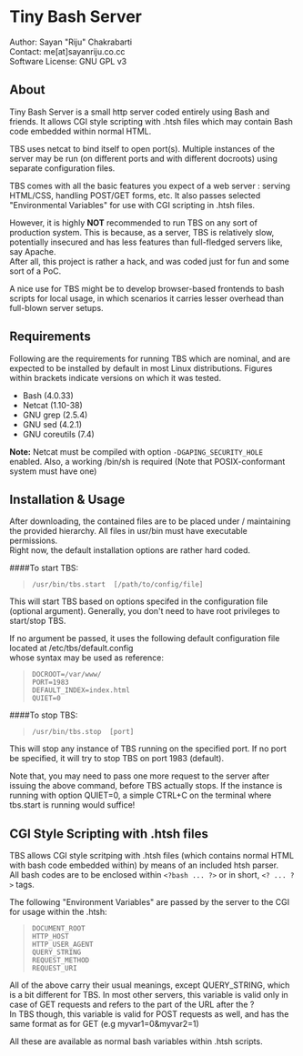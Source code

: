 Tiny Bash Server
=====================

Author: Sayan "Riju" Chakrabarti  
Contact: me[at]sayanriju.co.cc  
Software License: GNU GPL v3


About
--------
Tiny Bash Server is a small http server coded entirely using Bash and friends. It allows CGI style scripting
with .htsh files which may contain Bash code embedded within normal HTML.

TBS uses netcat to bind itself to open port(s). Multiple instances of the server may be run 
(on different ports and with different docroots) using separate configuration files.

TBS comes with all the basic features you expect of a web server : serving HTML/CSS, handling POST/GET forms, etc.
It also passes selected "Environmental Variables" for use with CGI scripting in .htsh files.  

However, it is highly **NOT** recommended to run TBS on any sort of production system. This is because, as a server,
TBS is relatively slow, potentially insecured and has less features than full-fledged servers like, say Apache.    
After all, this project is rather a hack, and was coded just for fun and some sort of a PoC.

A nice use for TBS might be to develop browser-based frontends to bash scripts for local usage, in which
scenarios it carries lesser overhead than full-blown server setups.


Requirements
--------------------

Following are the requirements for running TBS which are nominal, and are expected to be installed by default
 in most Linux distributions. Figures within brackets indicate versions on which it was tested.

* Bash (4.0.33)
* Netcat (1.10-38)
* GNU grep (2.5.4)
* GNU sed (4.2.1)
* GNU coreutils (7.4)


**Note:** Netcat must be compiled with option `-DGAPING_SECURITY_HOLE` enabled. Also, a working /bin/sh is required (Note that POSIX-conformant system must have 
one)


Installation & Usage
---------------------

After downloading, the contained files are to be placed under / maintaining the provided hierarchy. All files in usr/bin must have
executable permissions.  
Right now, the default installation options are rather hard coded.

####To start TBS:


>`/usr/bin/tbs.start  [/path/to/config/file]`

This will start TBS based on options specifed in the configuration file (optional argument). Generally, you don't need to have root privileges to start/stop TBS.

If no argument be passed, it uses the following default configuration file located at /etc/tbs/default.config   
whose syntax may be used as reference:

>`DOCROOT=/var/www/`  
>`PORT=1983`  
>`DEFAULT_INDEX=index.html`  
>`QUIET=0`

####To stop TBS:

>`/usr/bin/tbs.stop  [port]`

This will stop any instance of TBS running on the specified port. If no port be specified,
it will try to stop TBS on port 1983 (default).

Note that, you may need to pass one more request to the server after issuing the above command, before TBS actually stops.
If the instance is running with option QUIET=0, a simple CTRL+C on the terminal where tbs.start is running would suffice!



CGI Style Scripting with .htsh files
------------------------------------

TBS allows CGI style scritping with .htsh files (which contains normal HTML with bash code embedded within) by
means of an included htsh parser.  
All bash codes are to be enclosed within `<?bash ... ?>` or in short, `<? ... ?>` tags. 

The following "Environment Variables" are passed by the server to the CGI for usage within the .htsh:

>`DOCUMENT_ROOT`   
>`HTTP_HOST`  
>`HTTP_USER_AGENT`  
>`QUERY_STRING`  
>`REQUEST_METHOD`  
>`REQUEST_URI` 

All of the above carry their usual meanings, except QUERY_STRING, which is a bit different for TBS.
In most other servers, this variable is valid only in case of GET requests and refers to the part of the URL after the ?  
In TBS though, this variable is valid for POST requests as well, and has the same format as for GET (e.g myvar1=0&myvar2=1)

All these are available as normal bash variables within .htsh scripts.  



